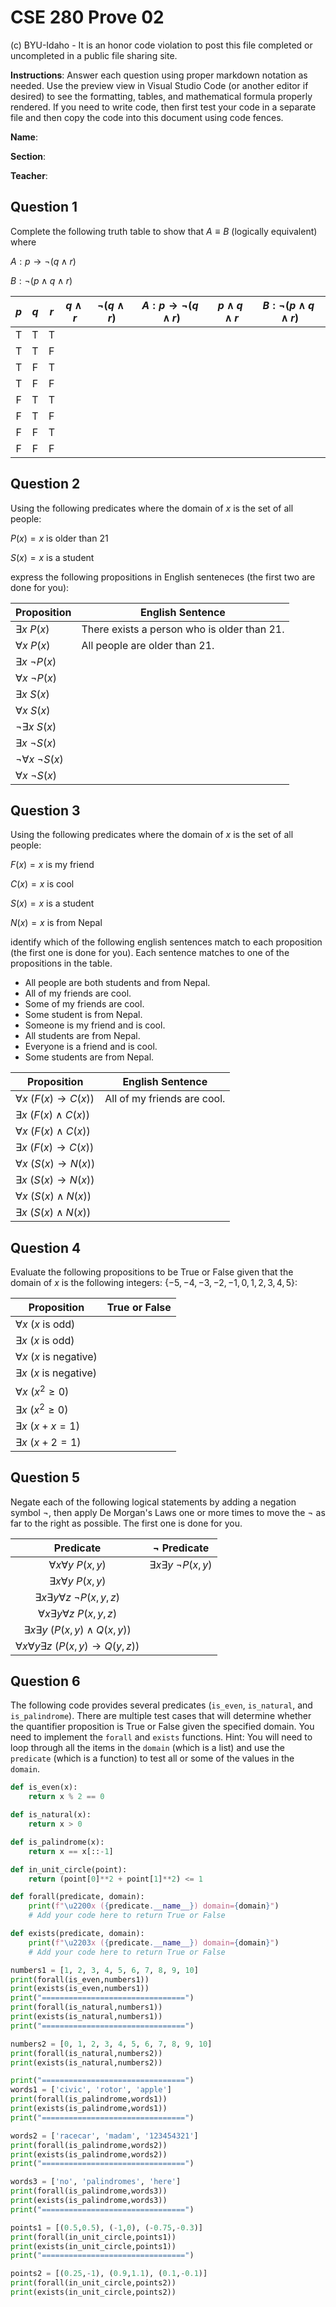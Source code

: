 # CSE 280 Prove 02

(c) BYU-Idaho - It is an honor code violation to post this
file completed or uncompleted in a public file sharing site.

**Instructions**: Answer each question using proper markdown notation as needed.  Use the preview view in Visual Studio Code (or another editor if desired) to see the formatting, tables, and mathematical formula properly rendered.  If you need to write code, then first test your code in a separate file and then copy the code into this document using code fences. 

**Name**:

**Section**:

**Teacher**:

## Question 1

Complete the following truth table to show that $A \equiv B$ (logically equivalent) where

$A : p \to \neg (q \land r)$

$B : \neg (p \land q \land r)$

|$p$|$q$|$r$|$q \land r$|$\neg (q \land r)$|$A: p \to \neg (q \land r)$|$p \land q \land r$|$B: \neg (p \land q \land r)$|
|:-:|:-:|:-:|:-:|:-:|:-:|:-:|:-:|
|T|T|T||||||
|T|T|F||||||
|T|F|T||||||
|T|F|F||||||
|F|T|T||||||
|F|T|F||||||
|F|F|T||||||
|F|F|F||||||

## Question 2

Using the following predicates where the domain of $x$ is the set of all people:

$P(x) = x \text{ is older than 21}$

$S(x) = x \text{ is a student}$

express the following propositions in English senteneces (the first two are done for you):

|Proposition|English Sentence|
|-|-|
|$\exists x \ P(x)$|There exists a person who is older than 21.|
|$\forall x \ P(x)$|All people are older than 21.|
|$\exists x \ \neg P(x)$||
|$\forall x \ \neg P(x)$||
|$\exists x \ S(x)$||
|$\forall x \ S(x)$||
|$\neg \exists x \ S(x)$||
|$\exists x \ \neg S(x)$||
|$\neg \forall x \ \neg S(x)$||
|$\forall x \ \neg S(x)$||

## Question 3

Using the following predicates where the domain of $x$ is the set of all people:

$F(x) = x \text{ is my friend}$

$C(x) = x \text{ is cool}$

$S(x) = x \text{ is a student}$

$N(x) = x \text{ is from Nepal}$

identify which of the following english sentences match to each proposition (the first one is done for you).  Each sentence matches to one of the propositions in the table.

* All people are both students and from Nepal.
* All of my friends are cool.
* Some of my friends are cool.
* Some student is from Nepal.
* Someone is my friend and is cool.
* All students are from Nepal.
* Everyone is a friend and is cool.
* Some students are from Nepal.

|Proposition|English Sentence|
|-|-|
|$\forall x \ (F(x) \to C(x))$|All of my friends are cool.|
|$\exists x \ (F(x) \land C(x))$||
|$\forall x \ (F(x) \land C(x))$||
|$\exists x \ (F(x) \to C(x))$||
|$\forall x \ (S(x) \to N(x))$||
|$\exists x \ (S(x) \to N(x))$||
|$\forall x \ (S(x) \land N(x))$||
|$\exists x \ (S(x) \land N(x))$||

## Question 4

Evaluate the following propositions to be True or False given that the domain of $x$ is the following integers: $\lbrace -5, -4, -3, -2, -1, 0, 1, 2, 3, 4, 5 \rbrace$:

|Proposition|True or False|
|-|-|
|$\forall x \ (x \text{ is odd})$||
|$\exists x \ (x \text{ is odd})$||
|$\forall x \ (x \text{ is negative})$||
|$\exists x \ (x \text{ is negative})$||
|$\forall x \ (x^2 \ge 0)$||
|$\exists x \ (x^2 \ge 0)$||
|$\exists x \ (x + x = 1)$||
|$\exists x \ (x + 2 = 1)$||

## Question 5

Negate each of the following logical statements by adding a negation symbol $\neg$, then apply De Morgan's Laws one or more times to move the $\neg$ as far to the right as possible. The first one is done for you.

|Predicate|$\neg$ Predicate|
|:-:|:-:|
|$\forall x \forall y \ P(x,y)$|$\exists x \exists y \ \neg P(x,y)$|
|$\exists x \forall y \ P(x,y)$||
|$\exists x \exists y \forall z \ \neg P(x,y,z)$||
|$\forall x \exists y \forall z \ P(x,y,z)$||
|$\exists x \exists y \ (P(x,y) \land Q(x,y))$||
|$\forall x \forall y \exists z \ (P(x,y) \to Q(y,z))$||

## Question 6

The following code provides several predicates (`is_even`, `is_natural`, and `is_palindrome`).  There are multiple test cases that will determine whether the quantifier proposition is True or False given the specified domain.  You need to implement the `forall` and `exists` functions.  Hint: You will need to loop through all the items in the `domain` (which is a list) and use the `predicate` (which is a function) to test all or some of the values in the `domain`.

```python
def is_even(x):
    return x % 2 == 0

def is_natural(x):
    return x > 0

def is_palindrome(x):
    return x == x[::-1]

def in_unit_circle(point):
    return (point[0]**2 + point[1]**2) <= 1

def forall(predicate, domain):
    print(f"\u2200x ({predicate.__name__}) domain={domain}")
    # Add your code here to return True or False

def exists(predicate, domain):
    print(f"\u2203x ({predicate.__name__}) domain={domain}")
    # Add your code here to return True or False

numbers1 = [1, 2, 3, 4, 5, 6, 7, 8, 9, 10]
print(forall(is_even,numbers1))
print(exists(is_even,numbers1))
print("================================")
print(forall(is_natural,numbers1))
print(exists(is_natural,numbers1))
print("================================")

numbers2 = [0, 1, 2, 3, 4, 5, 6, 7, 8, 9, 10]
print(forall(is_natural,numbers2))
print(exists(is_natural,numbers2))

print("================================")
words1 = ['civic', 'rotor', 'apple']
print(forall(is_palindrome,words1))
print(exists(is_palindrome,words1))
print("================================")

words2 = ['racecar', 'madam', '123454321']
print(forall(is_palindrome,words2))
print(exists(is_palindrome,words2))
print("================================")

words3 = ['no', 'palindromes', 'here']
print(forall(is_palindrome,words3))
print(exists(is_palindrome,words3))
print("================================")

points1 = [(0.5,0.5), (-1,0), (-0.75,-0.3)]
print(forall(in_unit_circle,points1))
print(exists(in_unit_circle,points1))
print("================================")

points2 = [(0.25,-1), (0.9,1.1), (0.1,-0.1)]
print(forall(in_unit_circle,points2))
print(exists(in_unit_circle,points2))
```